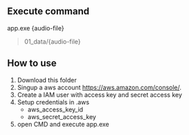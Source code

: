 ## Execute command

app.exe {audio-file}

> 01_data/{audio-file}

## How to use

1. Download this folder
2. Singup a aws account <https://aws.amazon.com/console/>.
3. Create a IAM user with access key and secret access key
4. Setup credentials in .aws
    - aws_access_key_id
    - aws_secret_access_key
5. open CMD and execute app.exe
